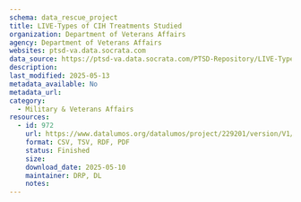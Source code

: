 ```yaml
---
schema: data_rescue_project 
title: LIVE-Types of CIH Treatments Studied
organization: Department of Veterans Affairs
agency: Department of Veterans Affairs
websites: ptsd-va.data.socrata.com
data_source: https://ptsd-va.data.socrata.com/PTSD-Repository/LIVE-Types-of-CIH-Treatments-Studied/35xy-fpqf
description: 
last_modified: 2025-05-13
metadata_available: No
metadata_url: 
category:
  - Military & Veterans Affairs 
resources:
  - id: 972
    url: https://www.datalumos.org/datalumos/project/229201/version/V1/view
    format: CSV, TSV, RDF, PDF
    status: Finished
    size: 
    download_date: 2025-05-10
    maintainer: DRP, DL
    notes: 
---
```

